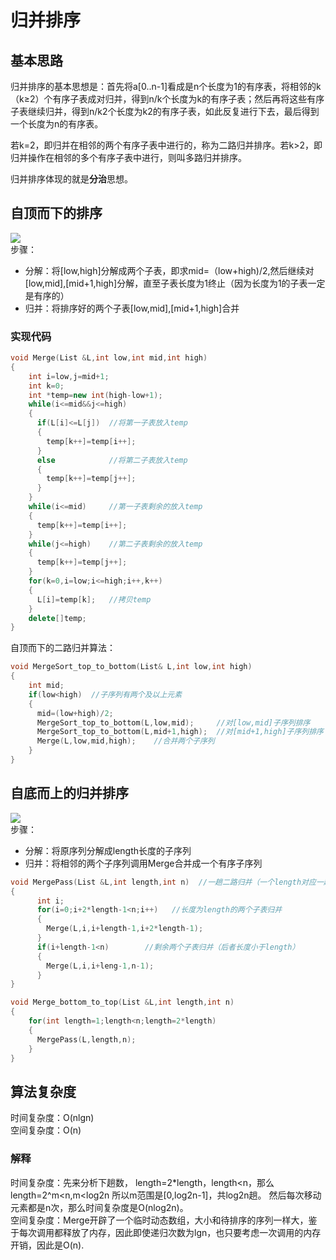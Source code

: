 # 归并排序
## 基本思路
归并排序的基本思想是：首先将a[0..n-1]看成是n个长度为1的有序表，将相邻的k（k≥2）个有序子表成对归并，得到n/k个长度为k的有序子表；然后再将这些有序子表继续归并，得到n/k2个长度为k2的有序子表，如此反复进行下去，最后得到一个长度为n的有序表。

若k=2，即归并在相邻的两个有序子表中进行的，称为二路归并排序。若k>2，即归并操作在相邻的多个有序子表中进行，则叫多路归并排序。

归并排序体现的就是**分治**思想。
## 自顶而下的排序
![](https://img2018.cnblogs.com/blog/1475571/201908/1475571-20190815215439644-970972319.png)<br>
步骤：
* 分解：将[low,high]分解成两个子表，即求mid=（low+high)/2,然后继续对[low,mid],[mid+1,high]分解，直至子表长度为1终止（因为长度为1的子表一定是有序的）
* 归并：将排序好的两个子表[low,mid],[mid+1,high]合并

### 实现代码
```cpp
void Merge(List &L,int low,int mid,int high)
{
    int i=low,j=mid+1;
    int k=0;
    int *temp=new int(high-low+1);
    while(i<=mid&&j<=high)
    {
      if(L[i]<=L[j])  //将第一子表放入temp
      {
        temp[k++]=temp[i++];
      }
      else            //将第二子表放入temp
      {
        temp[k++]=temp[j++];
      }
    }
    while(i<=mid)     //第一子表剩余的放入temp
    {
      temp[k++]=temp[i++];
    }
    while(j<=high)    //第二子表剩余的放入temp
    {
      temp[k++]=temp[j++];
    }
    for(k=0,i=low;i<=high;i++,k++)
    {
      L[i]=temp[k];   //拷贝temp
    }
    delete[]temp;
}
```
自顶而下的二路归并算法：
```cpp
void MergeSort_top_to_bottom(List& L,int low,int high)
{
    int mid;
    if(low<high)  //子序列有两个及以上元素
    {
      mid=(low+high)/2;
      MergeSort_top_to_bottom(L,low,mid);     //对[low,mid]子序列排序
      MergeSort_top_to_bottom(L,mid+1,high);  //对[mid+1,high]子序列排序
      Merge(L,low,mid,high);    //合并两个子序列
    }
}
```
## 自底而上的归并排序
![](https://img2018.cnblogs.com/blog/1475571/201908/1475571-20190815215458788-423458569.png)<br>
步骤：
* 分解：将原序列分解成length长度的子序列
* 归并：将相邻的两个子序列调用Merge合并成一个有序子序列
```cpp
void MergePass(List &L,int length,int n)  //一趟二路归并（一个length对应一趟）
{
      int i;
      for(i=0;i+2*length-1<n;i++)   //长度为length的两个子表归并
      {
        Merge(L,i,i+length-1,i+2*length-1);
      }
      if(i+length-1<n)        //剩余两个子表归并（后者长度小于length）
      {
        Merge(L,i,i+leng-1,n-1);
      }
}
```
```cpp
void Merge_bottom_to_top(List &L,int length,int n)
{
    for(int length=1;length<n;length=2*length)
    {
      MergePass(L,length,n);
    }
}
```
## 算法复杂度
时间复杂度：O(nlgn)<br>
空间复杂度：O(n)<br>
### 解释
时间复杂度：先来分析下趟数，
length=2*length，length<n，那么length=2^m<n,m<log2n
所以m范围是[0,log2n-1]，共log2n趟。
然后每次移动元素都是n次，那么时间复杂度是O(nlog2n)。<br>
空间复杂度：Merge开辟了一个临时动态数组，大小和待排序的序列一样大，鉴于每次调用都释放了内存，因此即使递归次数为lgn，也只要考虑一次调用的内存开销，因此是O(n).
